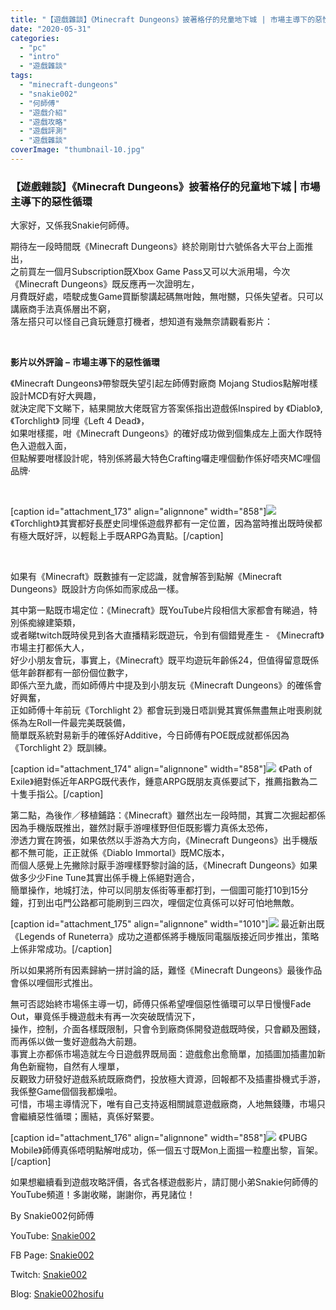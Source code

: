 ```yaml
---
title: "【遊戲雜談】《Minecraft Dungeons》披著格仔的兒童地下城 | 市場主導下的惡性循環"
date: "2020-05-31"
categories: 
  - "pc"
  - "intro"
  - "遊戲雜談"
tags: 
  - "minecraft-dungeons"
  - "snakie002"
  - "何師傅"
  - "遊戲介紹"
  - "遊戲攻略"
  - "遊戲評測"
  - "遊戲雜談"
coverImage: "thumbnail-10.jpg"
---
```


### 【遊戲雜談】《Minecraft Dungeons》披著格仔的兒童地下城 | 市場主導下的惡性循環

  
大家好，又係我Snakie何師傅。  

  
期待左一段時間既《Minecraft Dungeons》終於剛剛廿六號係各大平台上面推出，  
之前買左一個月Subscription既Xbox Game Pass又可以大派用場，今次《Minecraft Dungeons》既反應再一次證明左，  
月費既好處，唔駛成隻Game買斷黎講起碼無咁蝕，無咁嬲，只係失望者。只可以講廠商手法真係層出不窮，  
落左搭只可以怪自己貪玩鍾意打機者，想知道有幾無奈請觀看影片：  

  
   

  
**影片以外評論** **–** **市場主導下的惡性循環**  

  
《Minecraft Dungeons》帶黎既失望引起左師傅對廠商 Mojang Studios點解咁樣設計MCD有好大興趣，  
就決定爬下文睇下，結果開放大佬既官方答案係指出遊戲係Inspired by 《Diablo》, 《Torchlight》 同埋《Left 4 Dead》，  
如果咁樣擺，咁《Minecraft Dungeons》的確好成功做到個集成左上面大作既特色入遊戲入面，  
但點解要咁樣設計呢，特別係將最大特色Crafting囉走哩個動作係好唔夾MC哩個品牌‧  

  
   

  
\[caption id="attachment\_173" align="alignnone" width="858"\]![](WordPress/P1-4-1024x683.jpg) 《Torchlight》其實都好長歷史同埋係遊戲界都有一定位置，因為當時推出既時侯都有極大既好評，以輕鬆上手既ARPG為賣點。\[/caption\]  

  
   

  
如果有《Minecraft》既數據有一定認識，就會解答到點解《Minecraft Dungeons》既設計方向係如而家成品一樣。  

  
其中第一點既市場定位：《Minecraft》既YouTube片段相信大家都會有睇過，特別係痴線建築類，  
或者睇twitch既時侯見到各大直播精彩既遊玩，令到有個錯覺產生 - 《Minecraft》市場主打都係大人，  
好少小朋友會玩，事實上，《Minecraft》既平均遊玩年齡係24，但值得留意既係低年齡群都有一部份個位數字，  
即係六至九歲，而如師傅片中提及到小朋友玩《Minecraft Dungeons》的確係會好興奮，  
正如師傅十年前玩《Torchlight 2》都會玩到幾日唔訓覺其實係無盡無止咁喪刷就係為左Roll一件最完美既裝備，  
簡單既系統對易新手的確係好Additive，今日師傅有POE既成就都係因為《Torchlight 2》既訓練。  

  
\[caption id="attachment\_174" align="alignnone" width="858"\]![](WordPress/P2-6-1024x576.jpg) 《Path of Exile》絕對係近年ARPG既代表作，鍾意ARPG既朋友真係要試下，推薦指數為二十隻手指公。\[/caption\]  

  
第二點，為後作／移植鋪路：《Minecraft》雖然出左一段時間，其實二次掘起都係因為手機版既推出，雖然討厭手游哩樣野但佢既影響力真係太恐佈，  
滲透力實在誇張，如果依然以手游為大方向，《Minecraft Dungeons》出手機版都不無可能，正正就係《Diablo Immortal》既MC版本，  
而個人感覺上先撇除討厭手游哩樣野黎討論的話，《Minecraft Dungeons》如果做多少少Fine Tune其實出係手機上係絕對適合，  
簡單操作，地城打法，仲可以同朋友係街等車都打到，一個圖可能打10到15分鐘，打到出屯門公路都可能刷到三四次，哩個定位真係可以好可怕地無敵。  

  
\[caption id="attachment\_175" align="alignnone" width="1010"\]![](WordPress/P3-8.jpg) 最近新出既《Legends of Runeterra》成功之道都係將手機版同電腦版接近同步推出，策略上係非常成功。\[/caption\]  

  
所以如果將所有因素歸納一拼討論的話，難怪《Minecraft Dungeons》最後作品會係以哩個形式推出。  

  
無可否認始終市場係主導一切，師傅只係希望哩個惡性循環可以早日慢慢Fade Out，畢竟係手機遊戲未有再一次突破既情況下，  
操作，控制，介面各樣既限制，只會令到廠商係開發遊戲既時侯，只會顧及圈錢，而再係以做一隻好遊戲為大前題。  
事實上亦都係市場造就左今日遊戲界既局面：遊戲愈出愈簡單，加插圖加插畫加新角色新寵物，自然有人埋單，  
反觀致力研發好遊戲系統既廠商們，投放極大資源，回報都不及插畫掛機式手游，我係整Game個個我都燥啦。  
可惜，市場主導情況下，唯有自己支持返相關誠意遊戲廠商，人地無錢賺，市場只會繼續惡性循環；團結，真係好緊要。  

  
\[caption id="attachment\_176" align="alignnone" width="858"\]![](WordPress/P4-5-1024x578.jpg) 《PUBG Mobile》師傅真係唔明點解咁成功，係一個五寸既Mon上面搵一粒塵出黎，盲架。\[/caption\]  

  
如果想繼續看到遊戲攻略評價，各式各樣遊戲影片，請訂閱小弟Snakie何師傅的YouTube頻道！多謝收睇，謝謝你，再見諸位！  

  
By Snakie002何師傅  

  
YouTube: [Snakie002](https://www.youtube.com/channel/UCDOMLG_RBSoqVHK3sIYJeLA)  

  
FB Page: [Snakie002](https://www.facebook.com/Snakie002/)  

  
Twitch: [Snakie002](https://www.twitch.tv/snakie002/)  

  
Blog: [Snakie002hosifu](https://snakie002hosifu.blog)
